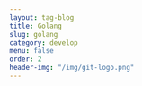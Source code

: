 ```yaml
---
layout: tag-blog
title: Golang
slug: golang
category: develop
menu: false
order: 2
header-img: "/img/git-logo.png"
---
```


